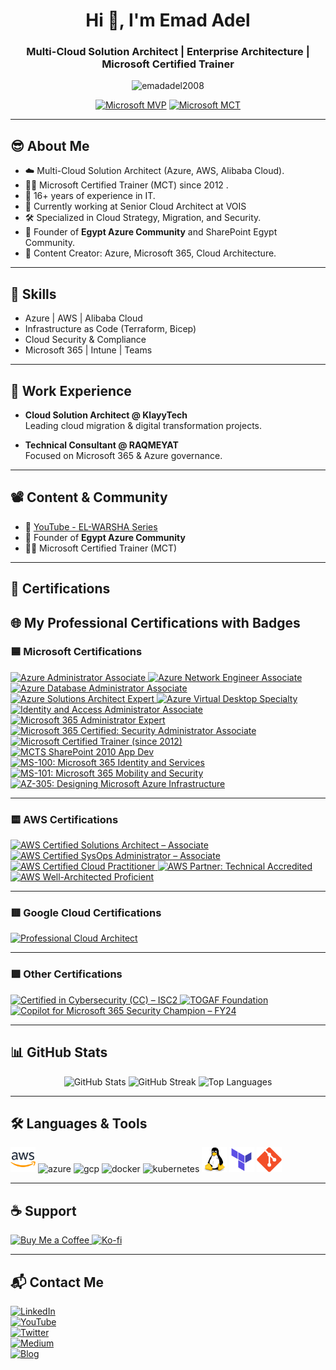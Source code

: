 <h1 align="center">Hi 👋, I'm Emad Adel</h1>
<h3 align="center">Multi-Cloud Solution Architect | Enterprise Architecture | Microsoft Certified Trainer</h3>

<p align="center">
  <img src="https://komarev.com/ghpvc/?username=emadadel2008&label=Profile%20views&color=0e75b6&style=flat" alt="emadadel2008" />
</p>

<p align="center">
 </div>
<div id="header" align="center">
  <div>
  </div>
  <a href="https://mvp.microsoft.com/en-US/mvp/profile/b6a5bd91-5ebd-4c84-8965-023a95273093?wt.mc_id=MVP_353010"><img src="https://github.com/michaelmsonne/michaelmsonne/assets/49366751/15b969a0-e7b6-43f1-84fa-df37d160e065" alt="Microsoft MVP"/></a>

<a href="https://mvp.microsoft.com/en-US/mvp/profile/b6a5bd91-5ebd-4c84-8965-023a95273093?wt.mc_id=MVP_353010">
  <img src="https://www.mctcommunity.org/wp-content/uploads/2024/09/MCT-badge-regional-lead_no_year.png" 
       alt="Microsoft MCT" 
       width="100" 
       height="100"/>
</a></div>
</p>

---

## 😎 About Me  
- ☁️ Multi-Cloud Solution Architect (Azure, AWS, Alibaba Cloud).  
- 👨‍🏫 Microsoft Certified Trainer (MCT) since 2012 .  
- 🚀 16+ years of experience in IT.  
- 🔭 Currently working at Senior Cloud Architect at VOIS   
- 🛠️ Specialized in Cloud Strategy, Migration, and Security.  
- 👥 Founder of **Egypt Azure Community** and SharePoint Egypt Community.  
- 🎥 Content Creator: Azure, Microsoft 365, Cloud Architecture.  

---

## 🔧 Skills  
- Azure | AWS | Alibaba Cloud  
- Infrastructure as Code (Terraform, Bicep)  
- Cloud Security & Compliance  
- Microsoft 365 | Intune | Teams  

---

## 💼 Work Experience  
- **Cloud Solution Architect @ KlayyTech**  
  Leading cloud migration & digital transformation projects.  

- **Technical Consultant @ RAQMEYAT**  
  Focused on Microsoft 365 & Azure governance.  

---

## 📽️ Content & Community  
- 🎥 [YouTube - EL-WARSHA Series](https://www.youtube.com/playlist?list=...)  
- 👥 Founder of **Egypt Azure Community**  
- 🧑‍🏫 Microsoft Certified Trainer (MCT)  

---

## 📜 Certifications  
## 🌐 My Professional Certifications with Badges

### 🟦 Microsoft Certifications

<!-- Azure Administrator Associate (Credly found) -->
<a href="https://www.credly.com/badges/20f5b3b9-6463-40b5-bc69-f552a7a07309" title="Azure Administrator Associate">
  <img src="https://images.credly.com/size/340x340/images/336eebfc-0ac3-4553-9a67-b402f491f185/azure-administrator-associate-600x600.png" alt="Azure Administrator Associate" width="80" height="80">
</a>

<!-- Azure Network Engineer Associate (Credly found) -->
<a href="https://www.credly.com/badges/e0dcf8e3-3c5b-4834-842b-b61fbc5d196a" title="Azure Network Engineer Associate">
  <img src="https://images.credly.com/size/340x340/images/c3a2e51d-7984-48cc-a4cb-88d4e8487037/azure-network-engineer-associate-600x600.png" alt="Azure Network Engineer Associate" width="80" height="80">
</a>

<!-- Azure Database Administrator Associate (Credly found) -->
<a href="https://www.credly.com/badges/d9e59b27-eef0-4546-92a6-d07cf6ea72d9" title="Azure Database Administrator Associate">
  <img src="https://images.credly.com/size/340x340/images/edc0b0d8-55ec-4dfe-9353-22c1bc4e07e8/azure-database-administrator-associate-600x600.png" alt="Azure Database Administrator Associate" width="80" height="80">
</a>

<!-- Azure Solutions Architect Expert (Credly found) -->
<a href="https://www.credly.com/badges/cce1b6b8-2546-43cd-91f7-78232199f5f0" title="Azure Solutions Architect Expert">
  <img src="https://images.credly.com/size/340x340/images/987adb7e-49be-4e24-b67e-55986bd3fe66/azure-solutions-architect-expert-600x600.png" alt="Azure Solutions Architect Expert" width="80" height="80">
</a>

<!-- Azure Virtual Desktop Specialty (placeholder) -->
<a href="https://www.credly.com/earner/earned/badge/113e88ef-df49-4c0a-9af3-e04b104bbb07" title="Azure Virtual Desktop Specialty">
  <img src="https://images.credly.com/size/340x340/images/ea009208-e2d6-432e-bbf6-d34d28b0835f/azure-virtual-desktop-specialty-600x600.png" alt="Azure Virtual Desktop Specialty" width="80" height="80">
</a>

<!-- Identity & Access Administrator Associate (placeholder) -->
<a href="PLACEHOLDER_LINK_URL" title="Identity and Access Administrator Associate">
  <img src="https://images.credly.com/size/680x680/images/91295436-0704-4b98-8e1a-ef5f937bda21/identity-and-access-administrator-associate-600x600.png" alt="Identity and Access Administrator Associate" width="80" height="80">
</a>

<!-- Microsoft 365 Administrator Expert (placeholder) -->
<a href="PLACEHOLDER_LINK_URL" title="Microsoft 365 Administrator Expert (Enterprise Admin)">
  <img src="https://images.credly.com/size/680x680/images/dfa4cb20-16ed-42ca-90a5-6528b62ee651/microsoft365-enterprise-adminstrator-expert-600x600.png" alt="Microsoft 365 Administrator Expert" width="80" height="80">
</a>

<!-- Microsoft 365 Security Admin (placeholder) -->
<a href="PLACEHOLDER_LINK_URL" title="Microsoft 365 Certified: Security Administrator Associate">
  <img src="https://images.credly.com/size/680x680/images/e1b12077-7be7-493a-8b7a-afa6e58182ce/microsoft365-security-administrator-associate-600x600.png" alt="Microsoft 365 Certified: Security Administrator Associate" width="80" height="80">
</a>

<!-- Microsoft Certified Trainer (MCT) (placeholder) -->
<a href="PLACEHOLDER_LINK_URL" title="Microsoft Certified Trainer (MCT)">
  <img src="https://images.credly.com/size/680x680/images/fd6bb2af-2f05-4d9b-a23e-39f8e309a82d/image.png" alt="Microsoft Certified Trainer (since 2012)" width="80" height="80">
</a>

<!-- MCTS SharePoint 2010 App Dev (placeholder) -->
<a href="PLACEHOLDER_LINK_URL" title="Microsoft Certified Technology Specialist: SharePoint 2010 App Dev">
  <img src="https://images.credly.com/size/680x680/images/651d1280-a128-4c4e-b3eb-4db60b212efe/MOS_Sharepoint.png" alt="MCTS SharePoint 2010 App Dev" width="80" height="80">
</a>

<!-- MS-100 (placeholder) -->
<a href="PLACEHOLDER_LINK_URL" title="MS-100: Microsoft 365 Identity and Services">
  <img src="https://images.credly.com/size/680x680/images/0c7981d8-e5c6-44c9-8bd6-563664c609cd/exam-ms100-600x600.png" alt="MS-100: Microsoft 365 Identity and Services" width="80" height="80">
</a>

<!-- MS-101 (placeholder) -->
<a href="PLACEHOLDER_LINK_URL" title="MS-101: Microsoft 365 Mobility and Security">
  <img src="https://images.credly.com/size/680x680/images/f5aaf5dc-9ef4-4ecd-8886-a68c83e32fc5/exam-ms100_1-600x600.png" alt="MS-101: Microsoft 365 Mobility and Security" width="80" height="80">
</a>

<!-- AZ-305 (placeholder if not available) -->
<a href="PLACEHOLDER_LINK_URL" title="AZ-305: Designing Microsoft Azure Infrastructure">
  <img src="https://images.credly.com/size/680x680/images/9d7dc4c0-5681-41fc-b96b-26e9157786d7/image.png" alt="AZ-305: Designing Microsoft Azure Infrastructure" width="80" height="80">
</a>

---

### 🟨 AWS Certifications

<!-- AWS Certified Solutions Architect – Associate (Credly org page exists — image placeholder) -->
<a href="https://www.credly.com/org/amazon-web-services/badge/aws-certified-solutions-architect-associate" title="AWS Certified Solutions Architect – Associate">
  <img src="https://images.credly.com/size/680x680/images/0e284c3f-5164-4b21-8660-0d84737941bc/image.png" alt="AWS Certified Solutions Architect – Associate" width="80" height="80">
</a>

<!-- AWS Certified SysOps Administrator – Associate (Credly org page exists) -->
<a href="https://www.credly.com/org/amazon-web-services/badge/aws-certified-sysops-administrator-associate" title="AWS Certified SysOps Administrator – Associate">
  <img src="https://images.credly.com/size/680x680/images/f0d3fbb9-bfa7-4017-9989-7bde8eaf42b1/image.png" alt="AWS Certified SysOps Administrator – Associate" width="80" height="80">
</a>

<!-- AWS Certified Cloud Practitioner (Credly org page exists) -->
<a href="https://www.credly.com/org/amazon-web-services/badge/aws-certified-cloud-practitioner" title="AWS Certified Cloud Practitioner">
  <img src="https://images.credly.com/size/680x680/images/00634f82-b07f-4bbd-a6bb-53de397fc3a6/image.png" alt="AWS Certified Cloud Practitioner" width="80" height="80">
</a>

<!-- AWS Partner: Technical Accredited (placeholder) -->
<a href="PLACEHOLDER_LINK_URL" title="AWS Partner: Technical Accredited">
  <img src="https://images.credly.com/size/680x680/images/8f006312-3154-45bf-a845-4a043641e83c/blob" alt="AWS Partner: Technical Accredited" width="80" height="80">
</a>

<!-- AWS Well-Architected Proficient (placeholder) -->
<a href="PLACEHOLDER_LINK_URL" title="AWS Well-Architected Proficient">
  <img src="https://images.credly.com/size/680x680/images/b870667f-00a3-48d7-b988-9c02b441b883/image.png" alt="AWS Well-Architected Proficient" width="80" height="80">
</a>

---

### 🟥 Google Cloud Certifications

<!-- GCP Professional Cloud Architect (placeholder) -->
<a href="PLACEHOLDER_LINK_URL" title="Professional Cloud Architect">
  <img src="https://images.credly.com/size/680x680/images/71c579e0-51fd-4247-b493-d2fa8167157a/image.png" alt="Professional Cloud Architect" width="80" height="80">
</a>



---

### 🟩 Other Certifications

<!-- ISC2 Certified in Cybersecurity (placeholder) -->
<a href="PLACEHOLDER_LINK_URL" title="Certified in Cybersecurity (CC) – ISC2">
  <img src="https://images.credly.com/size/680x680/images/2859c37a-015b-40a6-b570-4bdd7e849b05/image.png" alt="Certified in Cybersecurity (CC) – ISC2" width="80" height="80">
</a>


<!-- TOGAF Foundation (placeholder) -->
<a href="PLACEHOLDER_LINK_URL" title="TOGAF® Enterprise Architecture Foundation – The Open Group">
  <img src="https://images.credly.com/size/680x680/images/50b366b1-43d9-4b09-847d-761a6268fd5c/image.png" alt="TOGAF Foundation" width="80" height="80">
</a>

<!-- Copilot for Microsoft 365 Security Champion – FY24 (placeholder) -->
<a href="PLACEHOLDER_LINK_URL" title="Copilot for Microsoft 365 Security Champion – FY24">
  <img src="https://images.credly.com/size/680x680/images/4090cbd5-0c09-44b5-a76b-b7322fdf2f8e/image.png" alt="Copilot for Microsoft 365 Security Champion – FY24" width="80" height="80">
</a>


---

## 📊 GitHub Stats  
<p align="center">
  <img src="https://github-readme-stats.vercel.app/api?username=emadadel2008&show_icons=true&theme=radical" alt="GitHub Stats" />
  <img src="https://github-readme-streak-stats.herokuapp.com/?user=emadadel2008&theme=radical" alt="GitHub Streak" />
  <img src="https://github-readme-stats.vercel.app/api/top-langs?username=emadadel2008&layout=compact&theme=radical" alt="Top Languages" />
</p>

---

## 🛠️ Languages & Tools  
<p align="left"> 
  <img src="https://raw.githubusercontent.com/devicons/devicon/master/icons/amazonwebservices/amazonwebservices-original-wordmark.svg" alt="aws" width="40" height="40"/> 
  <img src="https://www.vectorlogo.zone/logos/microsoft_azure/microsoft_azure-icon.svg" alt="azure" width="40" height="40"/> 
  <img src="https://www.vectorlogo.zone/logos/google_cloud/google_cloud-icon.svg" alt="gcp" width="40" height="40"/> 
  <img src="https://www.vectorlogo.zone/logos/docker/docker-official.svg" alt="docker" width="40" height="40"/> 
  <img src="https://www.vectorlogo.zone/logos/kubernetes/kubernetes-icon.svg" alt="kubernetes" width="40" height="40"/> 
  <img src="https://raw.githubusercontent.com/devicons/devicon/master/icons/linux/linux-original.svg" alt="linux" width="40" height="40"/> 
  <img src="https://raw.githubusercontent.com/devicons/devicon/master/icons/terraform/terraform-original.svg" alt="terraform" width="40" height="40"/> 
  <img src="https://raw.githubusercontent.com/devicons/devicon/master/icons/git/git-original.svg" alt="git" width="40" height="40"/> 
</p>

---

## ☕ Support  
<p>
  <a href="https://www.buymeacoffee.com/emadadel2008">
    <img src="https://cdn.buymeacoffee.com/buttons/v2/default-yellow.png" height="50" width="210" alt="Buy Me a Coffee" />
  </a>
  <a href="https://ko-fi.com/emadadel2008">
    <img src="https://cdn.ko-fi.com/cdn/kofi3.png?v=3" height="50" width="210" alt="Ko-fi" />
  </a>
</p>

---

## 📬 Contact Me  
[![LinkedIn](https://img.shields.io/badge/LinkedIn-blue?style=for-the-badge&logo=linkedin&logoColor=white)](https://www.linkedin.com/in/emadadel/)  
[![YouTube](https://img.shields.io/badge/YouTube-red?style=for-the-badge&logo=youtube&logoColor=white)](https://www.youtube.com/@EgyptAzureCommunity)  
[![Twitter](https://img.shields.io/badge/Twitter-blue?style=for-the-badge&logo=twitter&logoColor=white)](https://twitter.com/emadadel2008)  
[![Medium](https://img.shields.io/badge/Medium-black?style=for-the-badge&logo=medium&logoColor=white)](https://medium.com/@emadadel2008)  
[![Blog](https://img.shields.io/badge/Blog-azure-blue?style=for-the-badge&logo=wordpress&logoColor=white)](https://egyptazurecommunity.com)  
